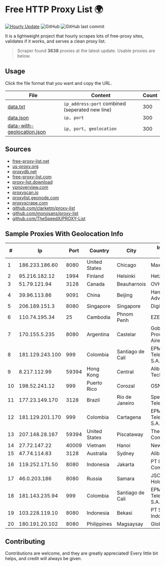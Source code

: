 
# Free HTTP Proxy List 🌍

[![Hourly Update](https://github.com/mertguvencli/http-proxy-list/actions/workflows/main.yml/badge.svg?branch=main)](https://github.com/mertguvencli/http-proxy-list/actions/workflows/main.yml)
![GitHub](https://img.shields.io/github/license/mertguvencli/http-proxy-list)
![GitHub last commit](https://img.shields.io/github/last-commit/mertguvencli/http-proxy-list)

It is a lightweight project that hourly scrapes lots of free-proxy sites, validates if it works, and serves a clean proxy list.


> Scraper found **3638** proxies at the latest update. Usable proxies are below.

## Usage

Click the file format that you want and copy the URL.


|File|Content|Count|
|----|-------|-----|
|[data.txt](https://raw.githubusercontent.com/mertguvencli/http-proxy-list/main/proxy-list/data.txt)|`ip_address:port` combined (seperated new line)|300|
|[data.json](https://raw.githubusercontent.com/mertguvencli/http-proxy-list/main/proxy-list/data.json)|`ip, port`|300|
|[data-with-geolocation.json](https://raw.githubusercontent.com/mertguvencli/http-proxy-list/main/proxy-list/data-with-geolocation.json)|`ip, port, geolocation`|300|

## Sources

* [free-proxy-list.net](https://free-proxy-list.net)
* [us-proxy.org](https://www.us-proxy.org)
* [proxydb.net](http://proxydb.net)
* [free-proxy-list.com](https://free-proxy-list.com/?page=&port=&type%5B%5D=http&type%5B%5D=https&up_time=0&search=Search)
* [proxy-list.download](https://www.proxy-list.download/HTTP)
* [vpnoverview.com](https://vpnoverview.com/privacy/anonymous-browsing/free-proxy-servers)
* [proxyscan.io](https://www.proxyscan.io)
* [proxylist.geonode.com](https://proxylist.geonode.com/api/proxy-list?limit=300&page=1&sort_by=lastChecked&sort_type=desc&protocols=http,https)
* [proxyscrape.com](https://api.proxyscrape.com/v2/?request=displayproxies&protocol=http&timeout=10000&country=all&ssl=all&anonymity=all)
* [github.com/clarketm/proxy-list](https://raw.githubusercontent.com/clarketm/proxy-list/master/proxy-list-raw.txt)
* [github.com/monosans/proxy-list](https://raw.githubusercontent.com/monosans/proxy-list/main/proxies/http.txt)
* [github.com/TheSpeedX/PROXY-List](https://raw.githubusercontent.com/TheSpeedX/PROXY-List/master/http.txt)


## Sample Proxies With Geolocation Info

|#|Ip|Port|Country|City|Internet Service Provider|
|-|--|----|-------|----|-------------------------|
|1|186.233.186.60|8080|United States|Chicago|Maxihost LTDA|
|2|95.216.182.12|1994|Finland|Helsinki|Hetzner Online GmbH|
|3|51.79.121.94|3128|Canada|Beauharnois|OVH SAS|
|4|39.96.113.86|9091|China|Beijing|Hangzhou Alibaba Advertising Co|
|5|206.189.151.3|8080|Singapore|Singapore|DigitalOcean, LLC|
|6|110.74.195.34|25|Cambodia|Phnom Penh|EZECOM limited|
|7|170.155.5.235|8080|Argentina|Castelar|Gobernacion de la Provincia de Buenos Aires|
|8|181.129.243.100|999|Colombia|Santiago de Cali|EPM Telecomunicaciones S.A. E.S.P.|
|9|8.217.112.99|59394|Hong Kong|Central|Alibaba (US) Technology Co., Ltd.|
|10|198.52.241.12|999|Puerto Rico|Corozal|OSNET Wireless|
|11|177.23.149.170|3128|Brazil|Rio de Janeiro|SpeedWeb Net Telecomunicacoes|
|12|181.129.201.170|999|Colombia|Cartagena|EPM Telecomunicaciones S.A. E.S.P.|
|13|207.148.28.167|59394|United States|Piscataway|The Constant Company|
|14|27.72.147.22|40009|Vietnam|Hanoi|Newass2011xDSLHN|
|15|47.74.114.83|3128|Australia|Sydney|Alibaba.com LLC|
|16|119.252.171.50|8080|Indonesia|Jakarta|PT Indonesia Comnets Plus|
|17|46.0.203.186|8080|Russia|Samara|JSC "ER-Telecom Holding"|
|18|181.143.235.94|999|Colombia|Santiago de Cali|EPM Telecomunicaciones S.A. E.S.P.|
|19|103.228.119.10|8080|Indonesia|Bekasi|PT SumberKoneksi Indotelematika|
|20|180.191.20.102|8080|Philippines|Magsaysay|Globe Telecom|



## Contributing

Contributions are welcome, and they are greatly appreciated! Every
little bit helps, and credit will always be given.

